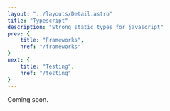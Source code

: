 ```yaml
---
layout: "../layouts/Detail.astro"
title: "Typescript"
description: "Strong static types for javascript"
prev: {
	title: "Frameworks",
	href: "/frameworks"
}
next: {
	title: "Testing",
	href: "/testing"
}
---
```


Coming soon.
